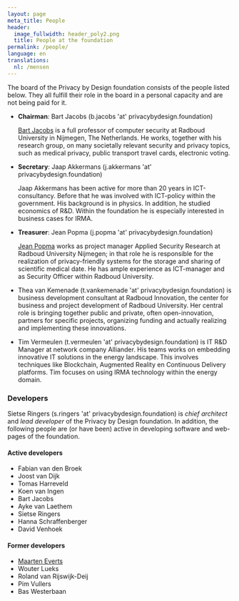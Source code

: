 ```yaml
---
layout: page
meta_title: People
header:
  image_fullwidth: header_poly2.png
  title: People at the foundation
permalink: /people/
language: en
translations:
  nl: /mensen
---
```


The board of the Privacy by Design foundation consists of the people
listed below. They all fulfill their role in the board in a personal
capacity and are not being paid for it.

 * **Chairman**: Bart Jacobs (b.jacobs 'at' privacybydesign.foundation)

   [Bart Jacobs](http://www.cs.ru.nl/~bart) is a full professor of
   computer security at Radboud University in Nijmegen, The
   Netherlands. He works, together with his research group, on many
   societally relevant security and privacy topics, such as medical
   privacy, public transport travel cards, electronic voting.

 * **Secretary**: Jaap Akkermans (j.akkermans 'at'
   privacybydesign.foundation) 

   Jaap Akkermans has been active for more than 20 years in
   ICT-consultancy. Before that he was involved with ICT-policy within
   the government. His background is in physics. In addition, he
   studied economics of R&D. Within the foundation he is especially
   interested in business cases for IRMA.

 * **Treasurer**:  Jean Popma (j.popma 'at' privacybydesign.foundation) 

   [Jean Popma](https://www.linkedin.com/in/jeanpopma) works as
   project manager Applied Security Research at Radboud University
   Nijmegen; in that role he is responsible for the realization of
   privacy-friendly systems for the storage and sharing of scientific
   medical date. He has ample experience as ICT-manager and as
   Security Officer within Radboud University.

 * Thea van Kemenade (t.vankemenade 'at' privacybydesign.foundation)
   is business development consultant at Radboud Innovation, the
   center for business and project development of Radboud
   University. Her central role is bringing together public and
   private, often open-innovation, partners for specific projects,
   organizing funding and actually realizing and implementing these
   innovations.

 * Tim Vermeulen (t.vermeulen 'at' privacybydesign.foundation) is IT
   R&D Manager at network company Alliander. His teams works on
   embedding innovative IT solutions in the energy landscape. This
   involves techniques like Blockchain, Augmented Reality en
   Continuous Delivery platforms. Tim focuses on using IRMA technology
   within the energy domain.


### Developers

Sietse Ringers (s.ringers 'at' privacybydesign.foundation) is *chief
architect* and *lead developer* of the Privacy by
Design foundation. In addition, the following people are (or have
been) active in developing software and web-pages of the foundation.

#### Active developers

* Fabian van den Broek
* Joost van Dijk
* Tomas Harreveld
* Koen van Ingen
* Bart Jacobs
* Ayke van Laethem
* Sietse Ringers
* Hanna Schraffenberger
* David Venhoek

#### Former developers

* [Maarten Everts](https://nn8.nl/)
* Wouter Lueks
* Roland van Rijswijk-Deij
* Pim Vullers
* Bas Westerbaan

